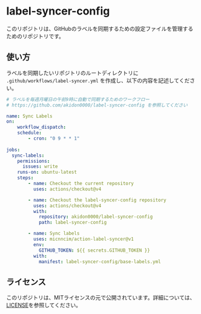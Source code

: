 # label-syncer-config
このリポジトリは、GitHubのラベルを同期するための設定ファイルを管理するためのリポジトリです。

## 使い方
ラベルを同期したいリポジトリのルートディレクトリに `.github/workflows/label-syncer.yml` を作成し、以下の内容を記述してください。

```label-syncer.yaml
# ラベルを毎週月曜日の午前9時に自動で同期するためのワークフロー
# https://github.com/akidon0000/label-syncer-config を参照してください

name: Sync Labels
on:
    workflow_dispatch:
    schedule:
        - cron: "0 9 * * 1"
        
jobs:
  sync-labels:
    permissions:
      issues: write
    runs-on: ubuntu-latest
    steps:
        - name: Checkout the current repository
          uses: actions/checkout@v4

        - name: Checkout the label-syncer-config repository
          uses: actions/checkout@v4
          with:
            repository: akidon0000/label-syncer-config
            path: label-syncer-config

        - name: Sync labels
          uses: micnncim/action-label-syncer@v1
          env:
            GITHUB_TOKEN: ${{ secrets.GITHUB_TOKEN }}
          with:
            manifest: label-syncer-config/base-labels.yml

```

## ライセンス
このリポジトリは、MITライセンスの元で公開されています。詳細については、[LICENSE](./LICENSE)を参照してください。
